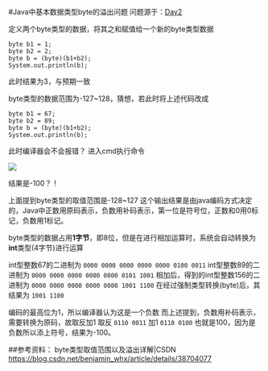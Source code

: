 #Java中基本数据类型byte的溢出问题
问题源于：[Day2](file:///F:/github/JavaFile/JavaBasic/JavaSEBasic/Day2.md)

定义两个byte类型的数据，将其之和赋值给一个新的byte类型数据
```
byte b1 = 1;
byte b2 = 2;
byte b = (byte)(b1+b2);
System.out.println(b);
```
此时结果为3，与预期一致

byte类型的数据范围为-127~128，猜想，若此时将上述代码改成
```
byte b1 = 67;
byte b2 = 89;
byte b = (byte)(b1+b2);
System.out.println(b);
```
此时编译器会不会报错？
进入cmd执行命令

![](https://i.imgur.com/uCAFJcV.png)

结果是-100？！

上面提到byte类型的取值范围是-128~127
这个输出结果是由java编码方式决定的，Java中正数用原码表示，负数用补码表示，第一位是符号位，正数和0用0标记，负数用1标记。

byte类型的数据占用**1字节**，即8位，但是在进行相加运算时，系统会自动转换为**int**类型(4字节)进行运算

int型整数67的二进制为 `0000 0000 0000 0000 0000 0100 0011‬`
int型整数89的二进制为 `0000 0000 0000 0000 0000 0101 1001‬‬`
相加后，得到的int型整数156的二进制为 `0000 0000 0000 0000 0000 1001 1100‬`
在经过强制类型转换(byte)后，其结果为 `1001 1100`

编码的最高位为1，所以编译器认为这是一个负数
而上述提到，负数用补码表示，需要转换为原码，故取反加1
取反 `0110 0011`
加1 `0110 0100`
也就是100，因为是负数所以添上符号，结果为-100。

##参考资料：
byte类型取值范围以及溢出详解|CSDN
<https://blog.csdn.net/benjamin_whx/article/details/38704077>